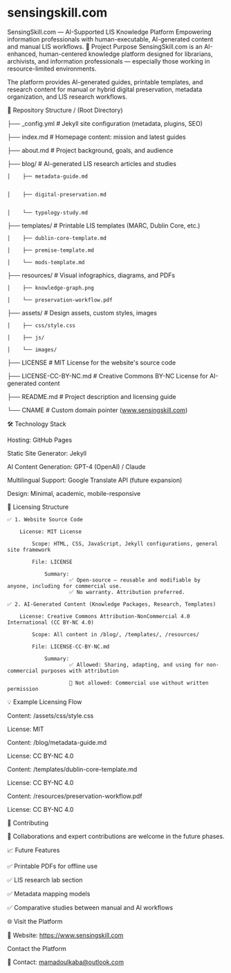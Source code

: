 # sensingskill.com
SensingSkill.com — AI-Supported LIS Knowledge Platform
Empowering information professionals with human-executable, AI-generated content and manual LIS workflows.
🚀 Project Purpose
SensingSkill.com is an AI-enhanced, human-centered knowledge platform designed for librarians, archivists, and information professionals — especially those working in resource-limited environments.

The platform provides AI-generated guides, printable templates, and research content for manual or hybrid digital preservation, metadata organization, and LIS research workflows.



📂 Repository Structure
/ (Root Directory)

├── _config.yml                   # Jekyll site configuration (metadata, plugins, SEO)


├── index.md                      # Homepage content: mission and latest guides


├── about.md                      # Project background, goals, and audience


├── blog/                         # AI-generated LIS research articles and studies


    │    ├── metadata-guide.md


    │    ├── digital-preservation.md


    │    └── typology-study.md


├── templates/                    # Printable LIS templates (MARC, Dublin Core, etc.)


    │    ├── dublin-core-template.md

    │    ├── premise-template.md

    │    └── mods-template.md

├── resources/                    # Visual infographics, diagrams, and PDFs

    │    ├── knowledge-graph.png

    │    └── preservation-workflow.pdf

├── assets/                       # Design assets, custom styles, images

    │    ├── css/style.css

    │    ├── js/

    │    └── images/

├── LICENSE                       # MIT License for the website's source code

├── LICENSE-CC-BY-NC.md           # Creative Commons BY-NC License for AI-generated content

├── README.md                     # Project description and licensing guide

└── CNAME                         # Custom domain pointer (www.sensingskill.com)

🛠 Technology Stack

Hosting: GitHub Pages

Static Site Generator: Jekyll

AI Content Generation: GPT-4 (OpenAI) / Claude

Multilingual Support: Google Translate API (future expansion)

Design: Minimal, academic, mobile-responsive

📜 Licensing Structure

    ✅ 1. Website Source Code

        License: MIT License

            Scope: HTML, CSS, JavaScript, Jekyll configurations, general site framework

            File: LICENSE

                Summary: 
                        ✅ Open-source — reusable and modifiable by anyone, including for commercial use.       
                        ✅ No warranty. Attribution preferred.

    ✅ 2. AI-Generated Content (Knowledge Packages, Research, Templates)

        License: Creative Commons Attribution-NonCommercial 4.0 International (CC BY-NC 4.0)

            Scope: All content in /blog/, /templates/, /resources/

            File: LICENSE-CC-BY-NC.md

                Summary: 
                        ✅ Allowed: Sharing, adapting, and using for non-commercial purposes with attribution

                        🚫 Not allowed: Commercial use without written permission

💡 Example Licensing Flow

Content: /assets/css/style.css	                

License: MIT



Content: /blog/metadata-guide.md

License: CC BY-NC 4.0



Content: /templates/dublin-core-template.md

License: CC BY-NC 4.0



Content: /resources/preservation-workflow.pdf	                               

License: CC BY-NC 4.0



🤝 Contributing

🚧 Collaborations and expert contributions are welcome in the future phases.


📈 Future Features

 ✅ Printable PDFs for offline use
 
 ✅ LIS research lab section
 
 ✅ Metadata mapping models
 
 ✅ Comparative studies between manual and AI workflows


🌐 Visit the Platform


🔗 Website: https://www.sensingskill.com


Contact the Platform


📩 Contact: mamadoulkaba@outlook.com



                        
